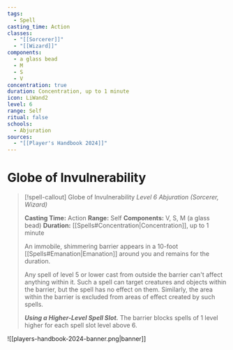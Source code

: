 ```yaml
---
tags:
  - Spell
casting_time: Action
classes:
  - "[[Sorcerer]]"
  - "[[Wizard]]"
components:
  - a glass bead
  - M
  - S
  - V
concentration: true
duration: Concentration, up to 1 minute
icon: LiWand2
level: 6
range: Self
ritual: false
schools:
  - Abjuration
sources:
  - "[[Player's Handbook 2024]]"
---
```


# Globe of Invulnerability

>[!spell-callout] Globe of Invulnerability
>_Level 6 Abjuration (Sorcerer, Wizard)_
>
>**Casting Time:** Action
>**Range:** Self
>**Components:** V, S, M (a glass bead)
>**Duration:** [[Spells#Concentration\|Concentration]], up to 1 minute
>
>An immobile, shimmering barrier appears in a 10-foot [[Spells#Emanation\|Emanation]] around you and remains for the duration.
>
>Any spell of level 5 or lower cast from outside the barrier can't affect anything within it. Such a spell can target creatures and objects within the barrier, but the spell has no effect on them. Similarly, the area within the barrier is excluded from areas of effect created by such spells.
>
>**_Using a Higher-Level Spell Slot._** The barrier blocks spells of 1 level higher for each spell slot level above 6.


![[players-handbook-2024-banner.png|banner]]
